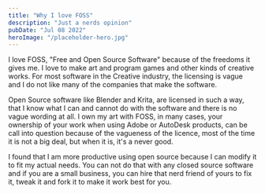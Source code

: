 ```yaml
---
title: "Why I love FOSS"
description: "Just a nerds opinion"
pubDate: "Jul 08 2022"
heroImage: "/placeholder-hero.jpg"
---
```


I love FOSS, "Free and Open Source Software" because of the 
freedoms it gives me. I love to make art and program games and other kinds of creative works. For most software in the Creative industry, 
the licensing is vague and I do not like many of the companies that make the software.

Open Source software like Blender and Krita,
are licensed in such a way, that I know what I can and cannot do with the software and there is no vague wording at all.
I own my art with FOSS, in many cases, your ownership of your work when using Adobe or AutoDesk products, can be 
call into question because of the vagueness of the licence, 
most of the time it is not a big deal, but when it is, it's a never good. 

I found that I am more productive using open source because I can modify it to fit my actual needs. 
You can not do that with any closed source software and if you are a small business, 
you can hire that nerd friend of yours to fix it, tweak it and fork it to make it work best for you.

